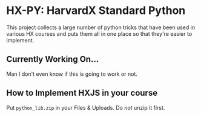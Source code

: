HX-PY: HarvardX Standard Python
====================================

This project collects a large number of python tricks that have been used in various HX courses and puts them all in one place so that they're easier to implement.

Currently Working On...
-----------

Man I don't even know if this is going to work or not.

How to Implement HXJS in your course
-----------

Put `python_lib.zip` in your Files & Uploads. Do *not* unzip it first.
